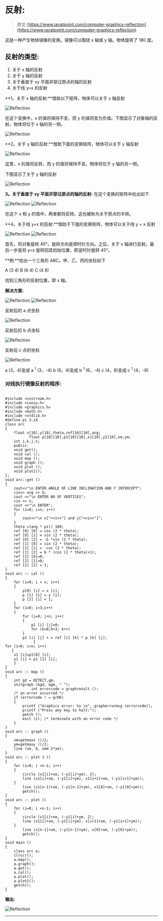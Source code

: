 # 反射:

> 原文:[https://www.javatpoint.com/computer-graphics-reflection](https://www.javatpoint.com/computer-graphics-reflection)

这是一种产生物体镜像的变换。镜像可以围绕 x 轴或 y 轴。物体旋转了 180 度。

## 反射的类型:

1.  关于 x 轴的反射
2.  关于 y 轴的反射
3.  关于垂直于 xy 平面并穿过原点的轴的反射
4.  关于线 y=x 的反射

**1。关于 x 轴的反射:**借助以下矩阵，物体可以关于 x 轴反射

![Reflection](../Images/3d8c0ab9e186b911322819a028d47635.png)

在这个变换中，x 的值将保持不变，而 y 的值将变为负值。下图显示了对象轴的反射。物体将位于 x 轴的另一侧。

![Reflection](../Images/06cbcc453cf8135f1d35ad8d9026bac1.png)

**2。关于 y 轴的反射:**借助下面的变换矩阵，物体可以关于 y 轴反射

![Reflection](../Images/75db8966f81b5169672d2f6c1691e0ce.png)

这里，x 的值将反转，而 y 的值将保持不变。物体将位于 y 轴的另一侧。

下图显示了关于 y 轴的反射

![Reflection](../Images/3d923c133228961f6d820da13a4992fb.png)

**3。关于垂直于 xy 平面并穿过原点的轴的反射:**
在这个变换的矩阵中给出如下

![Reflection](../Images/1a3862788e1844ded1073c8f16f65e9c.png)
![Reflection](../Images/22c2e51bcdc972b368f350bddcf7420b.png)

在这个 x 和 y 的值中，两者都将反转。这也被称为关于原点的半转。

**4。关于线 y=x 的反射:**借助于下面的变换矩阵，物体可以关于线 y = x 反射

![Reflection](../Images/6955504b35a2db99e380e38155544455.png)
![Reflection](../Images/0cc6d5438261012086f54b49bc08b303.png)

首先，将对象旋转 45°。旋转方向是顺时针方向。之后，关于 x 轴进行反射。最后一步是将 y=x 旋转回其初始位置，即逆时针旋转 45°。

**例:**给出一个三角形 ABC。甲、乙、丙的坐标如下

A (3 4)
B (6 4)
C (4 8)

找到三角形的反射位置，即 x 轴。

**解决方案:**

![Reflection](../Images/08f9a907e8155e729e6674a4f696fb83.png)
![Reflection](../Images/dd8a0180c55c7ac4680c12887ee3a60e.png)

反射后的 a 点坐标

![Reflection](../Images/35de94f20904396cb01304daa68b8c3e.png)

反射后的 b 点坐标

![Reflection](../Images/0b48affbca4b2df57a744910ca1bdd50.png)

反射后 c 点的坐标

![Reflection](../Images/2473b7f0b06bd75d14cbbb1f71c3039b.png)

a (3，4)变成 a <sup>1</sup> (3，-4)
b (6，4)变成 b <sup>1</sup> (6，-4)
c (4，8)变成 c <sup>1</sup> (4，-8)

### 对线执行镜像反射的程序:

```

#include <iostream.h>
#include <conio.h>
#include <graphics.h>
#include <math.h>
#include <stdlib.h>
#define pi 3.14
class arc
{
	float x[10],y[10],theta,ref[10][10],ang;
           float p[10][10],p1[10][10],x1[10],y1[10],xm,ym;
	int i,k,j,n;
	public:
	void get();
	void cal ();
	void map ();
	void graph ();
	void plot ();
	void plot1();
};
void arc::get ()
{
	cout<<"\n ENTER ANGLE OF LINE INCLINATION AND Y INTERCEPT";
	cin>> ang >> b;
	cout <<"\n ENTER NO OF VERTICES";
	cin >> n;
	cout <<"\n ENTER";
	for (i=0; i<n; i++)
	{
		cout<<"\n x["<<i<<"] and y["<<i<<"]";
	}
	theta =(ang * pi)/ 180;
	ref [0] [0] = cos (2 * theta);
	ref [0] [1] = sin (2 * theta);
	ref [0] [2] = -b *sin (2 * theta);
	ref [1] [0] = sin (2 * theta);
	ref [1] [1] = -cos (2 * theta);
	ref [1] [2] = b * (cos (2 * theta)+1);
	ref [2] [0]=0;
	ref [2] [1]=0;
	ref [2] [2] = 1;
}
void arc :: cal ()
{
	for (i=0; i < n; i++)
	{
		p[0] [i] = x [i];
		p [1] [i] = y [i];
		p [2] [i] = 1;
	}
	for (i=0; i<3;i++)
	{
		for (j=0; j<n; j++)
		{
			p1 [i] [j]=0;
			for (k=0;k<3; k++)
		}
		p1 [i] [j] + = ref [i] [k] * p [k] [j];
             }
for (i=0; i<n; i++)
   {
	x1 [i]=p1[0] [i];
	y1 [i] = p1 [1] [i];
    }
}
void arc :: map ()
{
	int gd = DETECT,gm;
	initgraph (&gd, &gm, " ");
            int errorcode = graphresult ();
	/* an error occurred */
	if (errorcode ! = grOK)    
	{
 		printf ("Graphics error: %s \n", grapherrormsg (errorcode));
		printf ("Press any key to halt:");
		getch ();
		exit (1); /* terminate with an error code */
	}
}
void arc :: graph ()
{
	xm=getmaxx ()/2;
	ym=getmaxy ()/2;
	line (xm, 0, xmm 2*ym);
}
void arc :: plot 1 ()
{
	for (i=0; i <n-1; i++)
	{
		circle (x1[i]+xm, (-y1[i]+ym), 2);
		line (x1[i]+xm, (-y1[i]+ym), x1[i+1]+xm, (-y1[i+1]+ym));
	}
		line (x1[n-1)+xm, (-y1[n-1]+ym), x1[0]+xm, (-y1[0]+ym));
		getch();
}
void arc :: plot ()
{ 
	for (i=0; i <n-1; i++)
	{
		circle (x1[i]+xm, (-y1[i]+ym, 2);
		line (x1[i]+xm, (-y1[i]+ym), x[i+1]+xm, (-y1[i+1]+ym));
	}
		line (x[n-1]+xm, (-y1[n-1]+ym), x[0]+xm, (-y[0]+ym));
		getch();
}
void main ()
{
	class arc a;
	clrscr();
	a.map();
	a.graph();
	a.get();
	a.cal();
	a.plot();
	a.plot1();
	getch();
}

```

**输出:**

![Reflection](../Images/acfa163d194177bee78792592edeb7bc.png)

* * *